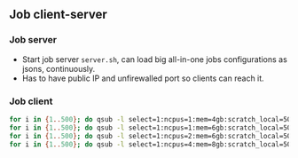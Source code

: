 ## Job client-server


### Job server
- Start job server `server.sh`, can load big all-in-one jobs configurations as jsons, continuously. 
- Has to have public IP and unfirewalled port so clients can reach it.

### Job client

```bash
for i in {1..500}; do qsub -l select=1:ncpus=1:mem=4gb:scratch_local=500mb -l walltime=2:00:00 runner2.sh ; done
for i in {1..500}; do qsub -l select=1:ncpus=1:mem=6gb:scratch_local=500mb -l walltime=4:00:00 runner4.sh ; done
for i in {1..500}; do qsub -l select=1:ncpus=2:mem=6gb:scratch_local=500mb -l walltime=4:00:00 runner4-2.sh ; done
for i in {1..500}; do qsub -l select=1:ncpus=4:mem=8gb:scratch_local=500mb -l walltime=2:00:00 runner2-4.sh ; done
```
